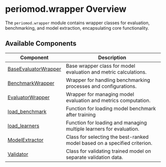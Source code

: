 # periomod.wrapper Overview

The `periomod.wrapper` module contains wrapper classes for evaluation, benchmarking,
and model extraction, encapsulating core functionality.

## Available Components

| Component                      | Description                                                       |
|--------------------------------|-------------------------------------------------------------------|
| [BaseEvaluatorWrapper](baseevaluatorwrapper.md) | Base wrapper class for model evaluation and metric calculations.        |
| [BenchmarkWrapper](benchmarkwrapper.md)         | Wrapper for handling benchmarking processes and configurations.          |
| [EvaluatorWrapper](evaluatorwrapper.md)         | Wrapper for managing model evaluation and metrics computation.           |
| [load_benchmark](loadbenchmark.md)               | Function for loading model benchmark after training |
| [load_learners](loadlearners.md)               | Function for loading and managing multiple learners for evaluation.      |
| [ModelExtractor](modelextractor.md) | Class for selecting the best-ranked model based on a specified criterion. |
| [Validator](validator.md) | Class for validating trained model on separate validation data. |
